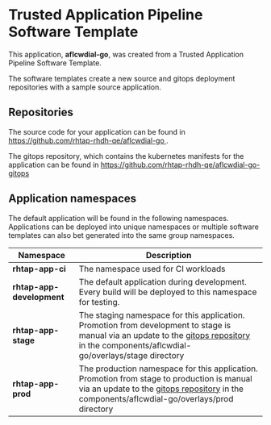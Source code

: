 # Trusted Application Pipeline Software Template

This application, **aflcwdial-go**, was created from a Trusted Application Pipeline Software Template.

The software templates create a new source and gitops deployment repositories with a sample source application. 

## Repositories

The source code for your application can be found in [https://github.com/rhtap-rhdh-qe/aflcwdial-go ](https://github.com/rhtap-rhdh-qe/aflcwdial-go ).
 
The gitops repository, which contains the kubernetes manifests for the application can be found in 
[https://github.com/rhtap-rhdh-qe/aflcwdial-go-gitops ](https://github.com/rhtap-rhdh-qe/aflcwdial-go-gitops ) 

## Application namespaces 

The default application will be found in the following namespaces. Applications can be deployed into unique namespaces or multiple software templates can also bet generated into the same group namespaces.  

|  Namespace   |  Description   |  
| -------- | -------- |
| **rhtap-app-ci** | The namespace used for CI workloads |
| **rhtap-app-development** | The default application during development. Every build will be deployed to this namespace for testing. |
| **rhtap-app-stage** | The staging namespace for this application. Promotion from development to stage is manual via an update to the [gitops repository](https://github.com/rhtap-rhdh-qe/aflcwdial-go-gitops ) in the components/aflcwdial-go/overlays/stage directory |
| **rhtap-app-prod** | The production namespace for this application. Promotion from stage to production is manual via an update to the [gitops repository](https://github.com/rhtap-rhdh-qe/aflcwdial-go-gitops ) in the components/aflcwdial-go/overlays/prod directory |